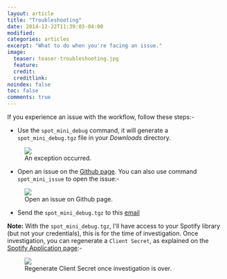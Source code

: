 ```yaml
---
layout: article
title: "Troubleshooting"
date: 2014-12-22T11:39:03-04:00
modified:
categories: articles
excerpt: "What to do when you're facing an issue."
image:
  teaser: teaser-troubleshooting.jpg
  feature:
  credit: 
  creditlink:
noindex: false
toc: false
comments: true
---
```


If you experience an issue with the workflow, follow these steps:-

* Use the `spot_mini_debug` command, it will generate a `spot_mini_debug.tgz` file in your *Downloads* directory. 

<figure>
	<img src="{{ site.url }}/images/spot_mini_debug.png"></a>
	<figcaption>An exception occurred.</figcaption>
</figure>

* Open an issue on the [Github page](https://github.com/vdesabou/alfred-spotify-mini-player/issues/new). You can also use command `spot_mini_issue` to open the issue:-

<figure>
	<img src="{{ site.url }}/images/spot_mini_issue.png"></a>
	<figcaption>Open an issue on Github page.</figcaption>
</figure>


* Send the `spot_mini_debug.tgz` to this [email](mailto:alfred.spotify.mini.player@gmail.com)


**Note:** With the `spot_mini_debug.tgz`, I'll have access to your Spotify library (but not your credentials), this is for the time of investigation. Once investigation, you can regenerate a `Client Secret`, as explained on the [Spotify Application page](https://developer.spotify.com/my-applications):-



<figure>
	<img src="{{ site.url }}/images/application_regenerate_key.png"></a>
	<figcaption>Regenerate Client Secret once investigation is over.</figcaption>
</figure>
